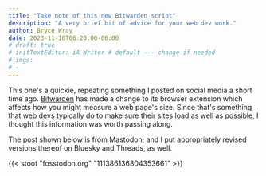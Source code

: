 ```yaml
---
title: "Take note of this new Bitwarden script"
description: "A very brief bit of advice for your web dev work."
author: Bryce Wray
date: 2023-11-10T06:20:00-06:00
# draft: true
# initTextEditor: iA Writer # default --- change if needed
# imgs:
# -
---
```


This one's a quickie, repeating something I posted on social media a short time ago. [Bitwarden](https://bitwarden.com) has made a change to its browser extension which affects how you might measure a web page's size. Since that's something that web devs typically do to make sure their sites load as well as possible, I thought this information was worth passing along.

<!--more-->

The post shown below is from Mastodon; and I put appropriately revised versions thereof on Bluesky and Threads, as well.

{{< stoot "fosstodon.org" "111386136804353661" >}}

<!--
The @bitwarden browser extension now injects `page-script.js` (437 Kb) into each page. It’s apparently due to Bitwarden’s recently added support for passkeys.

If you use this extension and are trying to measure your pages’ download size, be sure to filter out this script by name in the Inspector view of your preferred browser **or** just use Inspector within a private/“incognito” tab/window.

#WebDev #WebDevTips #HTML #JS #JavaScript #Bitwarden #Browser

https://fosstodon.org/@BryceWrayTX/111386136804353661\
2023-11-10-0559CST


The Bitwarden browser extension now injects `page-script.js` (437 Kb) into each page. It’s apparently due to Bitwarden’s passkeys support. When measuring pages’ download size, filter out this script by name in the Inspector **or** use Inspector within a private/“incognito” tab/window.

https://bsky.app/profile/brycewray.com/post/3kdtgewhfdd2l
2023-11-10-0601CST [shorter due to Bluesky's more restrictive character-count limit]

The Bitwarden browser extension now injects `page-script.js` (437 Kb) into each page. It’s apparently due to Bitwarden’s recently added support for passkeys.

If you use this extension and are trying to measure your pages’ download size, be sure to filter out this script by name in the Inspector view of your preferred browser **or** just use Inspector within a private/“incognito” tab/window.
#WebDev #WebDevTips #HTML #JS #JavaScript #Bitwarden #Browser

https://www.threads.net/@brycewraytx/post/Czdv4GfrqXe
2023-11-10-0602CST

-->
